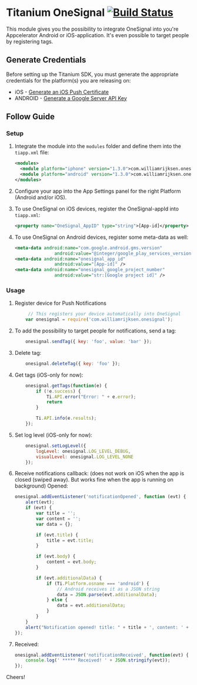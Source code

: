 # Titanium OneSignal [![Build Status](https://travis-ci.org/williamrijksen/com.williamrijksen.onesignal.svg?branch=master)](https://travis-ci.org/williamrijksen/com.williamrijksen.onesignal)

This module gives you the possibility to integrate OneSignal into you're Appcelerator Android or iOS-application. It's even possible to target people by registering tags.

## Generate Credentials

Before setting up the Titanium SDK, you must generate the appropriate credentials for the platform(s) you are releasing on:

- iOS - [Generate an iOS Push Certificate](https://documentation.onesignal.com/docs/generate-an-ios-push-certificate) 
- ANDROID - [Generate a Google Server API Key](https://documentation.onesignal.com/docs/generate-a-google-server-api-key)

## Follow Guide

### Setup

1. Integrate the module into the `modules` folder and define them into the `tiapp.xml` file:
    
    ```xml
    <modules>
      <module platform="iphone" version="1.3.0">com.williamrijksen.onesignal</module>
      <module platform="android" version="1.3.0">com.williamrijksen.onesignal</module>
    </modules>
    ```
1. Configure your app into the App Settings panel for the right Platform (Android and/or iOS).
1. To use OneSignal on iOS devices, register the OneSignal-appId into  `tiapp.xml`:
    
    ```xml
    <property name="OneSignal_AppID" type="string">[App-id]</property>
    ``` 
1. To use OneSignal on Android devices, register some meta-data as well: 
    
    ```xml
    <meta-data android:name="com.google.android.gms.version"
                   android:value="@integer/google_play_services_version" />
    <meta-data android:name="onesignal_app_id"
                   android:value="[App-id]" />
    <meta-data android:name="onesignal_google_project_number"
                   android:value="str:[Google project id]" />
    ```

### Usage
1. Register device for Push Notifications
   
   ```js
        // This registers your device automatically into OneSignal
       var onesignal = require('com.williamrijksen.onesignal');
   ```
1. To add the possibility to target people for notifications, send a tag:
   
   ```js
       onesignal.sendTag({ key: 'foo', value: 'bar' });
   ```
1. Delete tag:
   
   ```js
       onesignal.deleteTag({ key: 'foo' });
   ```
1. Get tags (iOS-only for now):

    ```js
        onesignal.getTags(function(e) {
            if (!e.success) {
                Ti.API.error("Error: " + e.error);
                return
            }

            Ti.API.info(e.results);
        });
    ```   
1. Set log level (iOS-only for now):

    ```js
        onesignal.setLogLevel({
            logLevel: onesignal.LOG_LEVEL_DEBUG,
            visualLevel: onesignal.LOG_LEVEL_NONE
        });
    ```   
1. Receive notifications callback: (does not work on iOS when the app is closed (swiped away). But works fine when the app is running on background)
   Opened:

    ```js
    onesignal.addEventListener('notificationOpened', function (evt) {
        alert(evt);
        if (evt) {
            var title = '';
            var content = '';
            var data = {};

            if (evt.title) {
                title = evt.title;
            }

            if (evt.body) {
                content = evt.body;
            }

            if (evt.additionalData) {
                if (Ti.Platform.osname === 'android') {
                    // Android receives it as a JSON string
                    data = JSON.parse(evt.additionalData);
                } else {
                    data = evt.additionalData;
                }
            }
        }
        alert("Notification opened! title: " + title + ', content: ' + content + ', data: ' + evt.additionalData);
    });
    ```

1. Received:

   ```js
   onesignal.addEventListener('notificationReceived', function(evt) {
       console.log(' ***** Received! ' + JSON.stringify(evt));
   });
   ```

Cheers!
